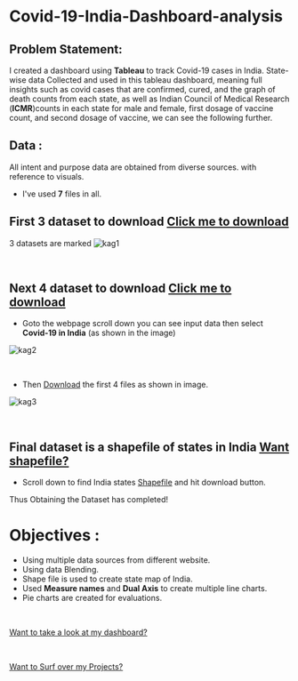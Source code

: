 # Covid-19-India-Dashboard-analysis

## Problem Statement:
I created a dashboard using **Tableau** to track Covid-19 cases in India. State-wise data Collected and used in this tableau dashboard, meaning full insights such as covid cases that are confirmed, cured, and the graph of death counts from each state, as well as Indian Council of Medical Research (**ICMR**)counts in each state for male and female, first dosage of vaccine count, and second dosage of vaccine, we can see the following further.

## Data :
All intent and purpose data are obtained from diverse sources. with reference to visuals. 
* I've used **7** files in all.

## First 3 dataset to download [Click me to download](https://www.kaggle.com/datasets/sudalairajkumar/covid19-in-india?datasetId=557629&sortBy=voteCount&select=covid_19_india.csv)

3 datasets are marked
![kag1](https://github.com/Clintonnick3/Covid-19-India-Dashboard-analysis/assets/129974527/8d26e8c4-d741-441d-bacf-0041f9dc608b)

<!-- Add some space -->
<br>

## Next 4 dataset to download [Click me to download](https://www.kaggle.com/code/anshuls235/covid19-explained-through-visualizations/data?select=StatewiseTestingDetails.csv)

* Goto the webpage scroll down you can see input data then select **Covid-19 in India** (as shown in the image)


![kag2](https://github.com/Clintonnick3/Covid-19-India-Dashboard-analysis/assets/129974527/9d6c6137-68b0-47bd-9e2e-3f870f7f0eaf)

<!-- Add some space -->
<br>

* Then [Download](https://www.kaggle.com/code/anshuls235/covid19-explained-through-visualizations/data?select=StatewiseTestingDetails.csv) the first 4 files as shown in image.


![kag3](https://github.com/Clintonnick3/Covid-19-India-Dashboard-analysis/assets/129974527/b830f0c3-5d2f-450e-adc3-76362ab25294)

<!-- Add some space -->
<br>

## Final dataset is a shapefile of states in India   [Want shapefile?](https://geographicalanalysis.com/download-free-india-shapefile-including-kashmir-and-ladakh/)


* Scroll down to find India states [Shapefile](https://geographicalanalysis.com/download-free-india-shapefile-including-kashmir-and-ladakh/) and hit download button.

Thus Obtaining the Dataset has completed!

# Objectives :
* Using multiple data sources from different website.
* Using data Blending.
* Shape file is used to create state map of India.
* Used **Measure names** and **Dual Axis** to create multiple line charts.
* Pie charts are created for evaluations.

<!-- Add some space -->
<br>

[Want to take a look at my dashboard?](https://public.tableau.com/app/profile/clinton.motha.n/viz/Covid19dashboard_17127777302180/Dashboard1?publish=yes)

<!-- Add some space -->
<br>

[Want to Surf over my Projects?](https://github.com/Clintonnick3)
